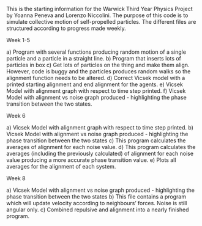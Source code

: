 This is the starting information for the Warwick Third Year Physics Project by Yoanna Peneva and Lorenzo Niccolini. 
The purpose of this code is to simulate collective motion of self-propelled particles. The different files are structured according to progress made weekly. 

Week 1-5

a)	Program with several functions producing random motion of a single particle and a particle in a straight line.
b)	Program that inserts lots of particles in box
c)	Get lots of particles on the thing and make them align. However, code is buggy and the particles produces random walks so the alignment function needs to be altered.
d)	Correct Vicsek model with a printed starting alignment and end alignment for the agents.
e)	Vicsek Model with alignment graph with respect to time step printed.
f)	Vicsek Model with alignment vs noise graph produced - highlighting the phase transition between the two states. 

Week 6

a)	Vicsek Model with alignment graph with respect to time step printed.
b)	Vicsek Model with alignment vs noise graph produced - highlighting the phase transition between the two states
c)	This program calculates the averages of alignment for each noise value.
d)	This program calculates the averages (including the previously calculated) of alignment for each noise value producing a more accurate phase transition value. 
e)	Plots all averages for the alignment of each system. 

Week 8

a)	Vicsek Model with alignment vs noise graph produced - highlighting the phase transition between the two states
b)	This file contains a program which will update velocity according to neighbours’ forces. Noise is still angular only. 
c)	Combined repulsive and alignment into a nearly finished program. 





